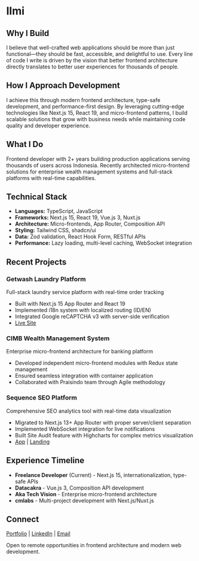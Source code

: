# Ilmi

## Why I Build
I believe that well-crafted web applications should be more than just functional—they should be fast, accessible, and delightful to use. Every line of code I write is driven by the vision that better frontend architecture directly translates to better user experiences for thousands of people.

## How I Approach Development
I achieve this through modern frontend architecture, type-safe development, and performance-first design. By leveraging cutting-edge technologies like Next.js 15, React 19, and micro-frontend patterns, I build scalable solutions that grow with business needs while maintaining code quality and developer experience.

## What I Do
Frontend developer with 2+ years building production applications serving thousands of users across Indonesia. Recently architected micro-frontend solutions for enterprise wealth management systems and full-stack platforms with real-time capabilities.

## Technical Stack
- **Languages:** TypeScript, JavaScript
- **Frameworks:** Next.js 15, React 19, Vue.js 3, Nuxt.js
- **Architecture:** Micro-frontends, App Router, Composition API
- **Styling:** Tailwind CSS, shadcn/ui
- **Data:** Zod validation, React Hook Form, RESTful APIs
- **Performance:** Lazy loading, multi-level caching, WebSocket integration

## Recent Projects

### Getwash Laundry Platform
Full-stack laundry service platform with real-time order tracking
- Built with Next.js 15 App Router and React 19
- Implemented i18n system with localized routing (ID/EN)
- Integrated Google reCAPTCHA v3 with server-side verification
- [Live Site](https://getwashlaundry.id)

### CIMB Wealth Management System
Enterprise micro-frontend architecture for banking platform
- Developed independent micro-frontend modules with Redux state management
- Ensured seamless integration with container application
- Collaborated with Praisindo team through Agile methodology

### Sequence SEO Platform
Comprehensive SEO analytics tool with real-time data visualization
- Migrated to Next.js 13+ App Router with proper server/client separation
- Implemented WebSocket integration for live notifications
- Built Site Audit feature with Highcharts for complex metrics visualization
- [App](https://app.sequence.day) | [Landing](https://sequence.day)

## Experience Timeline
- **Freelance Developer** (Current) - Next.js 15, internationalization, type-safe APIs
- **Datacakra** - Vue.js 3, Composition API development
- **Aka Tech Vision** - Enterprise micro-frontend architecture
- **cmlabs** - Multi-project development with Next.js/Nuxt.js

## Connect
[Portfolio](https://irumi.xyz) | [LinkedIn](https://linkedin.com/in/ilmi-kalam) | [Email](mailto:ikalam89@gmail.com)

Open to remote opportunities in frontend architecture and modern web development.
